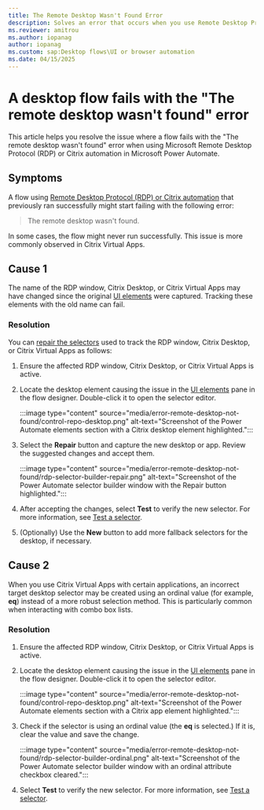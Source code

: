 ```yaml
---
title: The Remote Desktop Wasn't Found Error
description: Solves an error that occurs when you use Remote Desktop Protocol (RDP) or Citrix automation in Microsoft Power Automate.
ms.reviewer: amitrou
ms.author: iopanag
author: iopanag
ms.custom: sap:Desktop flows\UI or browser automation
ms.date: 04/15/2025
---
```

# A desktop flow fails with the "The remote desktop wasn't found" error

This article helps you resolve the issue where a flow fails with the "The remote desktop wasn't found" error when using Microsoft Remote Desktop Protocol (RDP) or Citrix automation in Microsoft Power Automate.

## Symptoms

A flow using [Remote Desktop Protocol (RDP) or Citrix automation](/power-automate/desktop-flows/virtual-desktops) that previously ran successfully might start failing with the following error:

> The remote desktop wasn't found.

In some cases, the flow might never run successfully. This issue is more commonly observed in Citrix Virtual Apps.

## Cause 1

The name of the RDP window, Citrix Desktop, or Citrix Virtual Apps may have changed since the original [UI elements](/power-automate/desktop-flows/virtual-desktops#distinguish-ui-elements-captured-on-virtual-desktops) were captured. Tracking these elements with the old name can fail.

### Resolution

You can [repair the selectors](/power-automate/desktop-flows/repair-selector) used to track the RDP window, Citrix Desktop, or Citrix Virtual Apps as follows:

1. Ensure the affected RDP window, Citrix Desktop, or Citrix Virtual Apps is active.
2. Locate the desktop element causing the issue in the [UI elements](/power-automate/desktop-flows/ui-elements#ui-elements) pane in the flow designer. Double-click it to open the selector editor.

   :::image type="content" source="media/error-remote-desktop-not-found/control-repo-desktop.png" alt-text="Screenshot of the Power Automate elements section with a Citrix desktop element highlighted.":::

3. Select the **Repair** button and capture the new desktop or app. Review the suggested changes and accept them.

   :::image type="content" source="media/error-remote-desktop-not-found/rdp-selector-builder-repair.png" alt-text="Screenshot of the Power Automate selector builder window with the Repair button highlighted.":::

4. After accepting the changes, select **Test** to verify the new selector. For more information, see [Test a selector](/power-automate/desktop-flows/test-selectors).

5. (Optionally) Use the **New** button to add more fallback selectors for the desktop, if necessary.

## Cause 2

When you use Citrix Virtual Apps with certain applications, an incorrect target desktop selector may be created using an ordinal value (for example, **eq**) instead of a more robust selection method. This is particularly common when interacting with combo box lists.

### Resolution

1. Ensure the affected RDP window, Citrix Desktop, or Citrix Virtual Apps is active.
2. Locate the desktop element causing the issue in the [UI elements](/power-automate/desktop-flows/ui-elements#ui-elements) pane in the flow designer. Double-click it to open the selector editor.

   :::image type="content" source="media/error-remote-desktop-not-found/control-repo-desktop.png" alt-text="Screenshot of the Power Automate elements section with a Citrix app element highlighted.":::

3. Check if the selector is using an ordinal value (the **eq** is selected.) If it is, clear the value and save the change.

   :::image type="content" source="media/error-remote-desktop-not-found/rdp-selector-builder-ordinal.png" alt-text="Screenshot of the Power Automate selector builder window with an ordinal attribute checkbox cleared.":::

4. Select **Test** to verify the new selector. For more information, see [Test a selector](/power-automate/desktop-flows/test-selectors).
